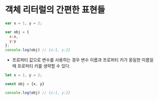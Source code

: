 # 객체 리터럴의 간편한 표현들
```js
var x = 1, y = 2;

var obj = {
  x:x,
  y:y
};
console.log(obj) // {x:1, y:2}
```
- 프로퍼티 값으로 변수를 사용하는 경우 변수 이름과 프로퍼티 키가 동일한 이름일 때 프로퍼티 키를 생략할 수 있다.

```js
let x = 1, y = 2;

const obj = {x, y}

console.log(obj) // {x:1, y:2}
```

